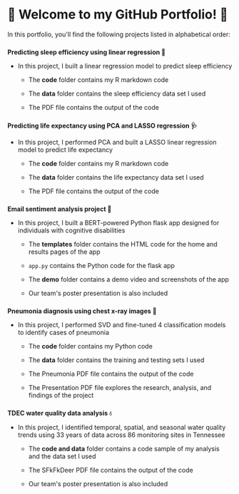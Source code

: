 # 🎉 Welcome to my GitHub Portfolio! 🎉

In this portfolio, you'll find the following projects listed in alphabetical order:

###

**Predicting sleep efficiency using linear regression 🌙**

- In this project, I built a linear regression model to predict sleep efficiency

  - The **code** folder contains my R markdown code
  
  - The **data** folder contains the sleep efficiency data set I used

  - The PDF file contains the output of the code

###

**Predicting life expectancy using PCA and LASSO regression 🩺**

- In this project, I performed PCA and built a LASSO linear regression model to predict life expectancy

  - The **code** folder contains my R markdown code
  
  - The **data** folder contains the life expectancy data set I used

  - The PDF file contains the output of the code

###

**Email sentiment analysis project 📧**

- In this project, I built a BERT-powered Python flask app designed for individuals with cognitive disabilities

  - The **templates** folder contains the HTML code for the home and results pages of the app

  - `app.py` contains the Python code for the flask app

  - The **demo** folder contains a demo video and screenshots of the app

  - Our team's poster presentation is also included

###

**Pneumonia diagnosis using chest x-ray images 🩻**

- In this project, I performed SVD and fine-tuned 4 classification models to identify cases of pneumonia

  - The **code** folder contains my Python code
  
  - The **data** folder contains the training and testing sets I used

  - The Pneumonia PDF file contains the output of the code

  - The Presentation PDF file explores the research, analysis, and findings of the project

###

**TDEC water quality data analysis 💧**

- In this project, I identified temporal, spatial, and seasonal water quality trends using 33 years of data across 86 monitoring sites in Tennessee

  - The **code and data** folder contains a code sample of my analysis and the data set I used
  
  - The SFkFkDeer PDF file contains the output of the code
  
  - Our team's poster presentation is also included